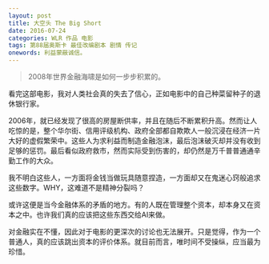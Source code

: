```yaml
---
layout: post
title: 大空头 The Big Short
date: 2016-07-24
categories: WLR 作品 电影
tags: 第88届奥斯卡 最佳改编剧本 剧情 传记
onewords: 利益蒙蔽诚信。
---
```

> 2008年世界金融海啸是如何一步步积累的。

看完这部电影，我对人类社会真的失去了信心，正如电影中的自己种菜留种子的退休银行家。

2006年，就已经发现了很高的房屋断供率，并且在随后不断累积升高。然而让人吃惊的是，整个华尔街、信用评级机构、政府全部都自欺欺人一般沉浸在经济一片大好的虚假繁荣中。这些人为求利益而制造金融泡沫，最后泡沫破灭却并没有收到足够的惩罚。最后看似政府救市，然而实际受到伤害的，却仍然是万千普普通通辛勤工作的大众。

我不明白这些人，一方面将金钱当做玩具随意捏造，一方面却又在鬼迷心窍般追求这些数字。WHY，这难道不是精神分裂吗？

或许这便是当今金融体系的矛盾的地方。有的人既在管理整个资本，却本身又在资本之中。也许我们真的应该把这些东西交给AI来做。

对金融实在不懂，因此对于电影的更深次的讨论也无法展开。只是觉得，作为一个普通人，真的应该跳出资本的评价体系。就目前而言，唯时间不受操纵，应当最为珍惜。
